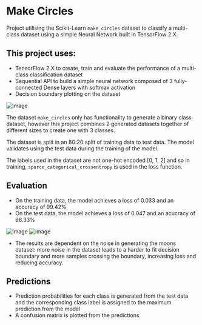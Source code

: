 # Make Circles

Project utilising the Scikit-Learn `make_circles` dataset to classify a multi-class dataset using a simple Neural Network built in TensorFlow 2.X.

## This project uses:
* TensorFlow 2.X to create, train and evaluate the performance of a multi-class classification dataset
* Sequential API to build a simple neural network composed of 3 fully-connected Dense layers with softmax activation
* Decision boundary plotting on the dataset

![image](https://github.com/DavAll22/make_circles/assets/124359152/a57dd78c-1643-4eee-8e20-fd7e97d7e227)


The dataset `make_circles` only has functionality to generate a binary class dataset, however this project combines 2 generated datasets together of different sizes to create one with 3 classes.

The dataset is split in an 80:20 split of training data to test data. The model validates using the test data during the training of the model.

The labels used in the dataset are not one-hot encoded [0, 1, 2] and so in training, `sparce_categorical_crossentropy` is used in the loss function.


## Evaluation

* On the training data, the model achieves a loss of 0.033 and an accuracy of 99.42%
* On the test data, the model achieves a loss of 0.047 and an acucracy of 98.33%

![image](https://github.com/DavAll22/make_circles/assets/124359152/decd2f24-94d0-465e-839f-fddbd8c6a705)
![image](https://github.com/DavAll22/make_circles/assets/124359152/2dc7b58e-e7f8-4f0e-8369-5230428d1a33)

  * The results are dependent on the noise in generating the moons dataset: more noise in the dataset leads to a harder to fit decision boundary and more samples crossing the boundary, increasing loss and reducing accuracy.


## Predictions
* Prediction probabilities for each class is generated from the test data and the corresponding class label is assigned to the maximum prediction from the model
* A confusion matrix is plotted from the predictions
